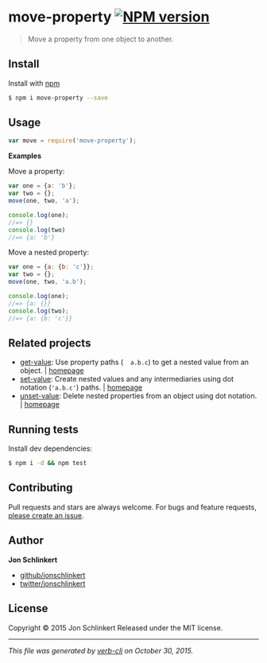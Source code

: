 # move-property [![NPM version](https://badge.fury.io/js/move-property.svg)](http://badge.fury.io/js/move-property)

> Move a property from one object to another.

## Install

Install with [npm](https://www.npmjs.com/)

```sh
$ npm i move-property --save
```

## Usage

```js
var move = require('move-property');
```

**Examples**

Move a property:

```js
var one = {a: 'b'};
var two = {};
move(one, two, 'a');

console.log(one);
//=> {}
console.log(two)
//=> {a: 'b'}
```

Move a nested property:

```js
var one = {a: {b: 'c'}};
var two = {};
move(one, two, 'a.b');

console.log(one);
//=> {a: {}}
console.log(two);
//=> {a: {b: 'c'}}
```

## Related projects

* [get-value](https://www.npmjs.com/package/get-value): Use property paths (`  a.b.c`) to get a nested value from an object. | [homepage](https://github.com/jonschlinkert/get-value)
* [set-value](https://www.npmjs.com/package/set-value): Create nested values and any intermediaries using dot notation (`'a.b.c'`) paths. | [homepage](https://github.com/jonschlinkert/set-value)
* [unset-value](https://www.npmjs.com/package/unset-value): Delete nested properties from an object using dot notation. | [homepage](https://github.com/jonschlinkert/unset-value)

## Running tests

Install dev dependencies:

```sh
$ npm i -d && npm test
```

## Contributing

Pull requests and stars are always welcome. For bugs and feature requests, [please create an issue](https://github.com/jonschlinkert/move-property/issues/new).

## Author

**Jon Schlinkert**

+ [github/jonschlinkert](https://github.com/jonschlinkert)
+ [twitter/jonschlinkert](http://twitter.com/jonschlinkert)

## License

Copyright © 2015 Jon Schlinkert
Released under the MIT license.

***

_This file was generated by [verb-cli](https://github.com/assemble/verb-cli) on October 30, 2015._
